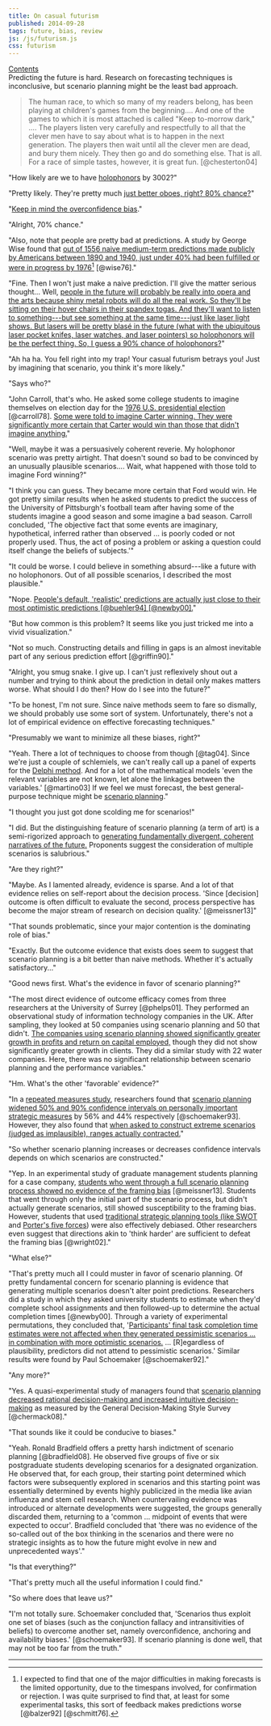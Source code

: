 ```yaml
---
title: On casual futurism
published: 2014-09-28
tags: future, bias, review
js: /js/futurism.js
css: futurism
---
```


<div id="graph-of-contents"><a href="#arg-map">Contents</a></div>

<div class="abstract">
Predicting the future is hard. Research on forecasting techniques is
inconclusive, but scenario planning might be the least bad approach.
</div>

<blockquote>
The human race, to which so many of my readers belong, has been playing at
children's games from the beginning.... And one of the games to which it is most
attached is called "Keep to-morrow dark," .... The players listen very carefully
and respectfully to all that the clever men have to say about what is to happen
in the next generation. The players then wait until all the clever men are dead,
and bury them nicely. They then go and do something else. That is all. For a
race of simple tastes, however, it is great fun. [@chesterton04]
</blockquote>

<div class="conversation">

"How likely are we to have [holophonors](https://theinfosphere.org/Holophonor)
by 3002?"

"Pretty likely. They're pretty much <a href="#arg-map" id="naive">just better
oboes, right? 80% chance?</a>"

"<a href="#arg-map" id="overconfident">Keep in mind the
[overconfidence bias](https://en.wikipedia.org/wiki/Overconfidence_effect).</a>"

"Alright, 70% chance."

"Also, note that people are pretty bad at predictions. A study by George Wise
found that <span class="noted"><a href="#arg-map" id="mediocre">out of
1556 naive medium-term predictions made publicly by Americans between 1890 and
1940, just under 40% had been fulfilled or were in progress by
1976</a></span>[^feedback] [@wise76]."

"Fine. Then I won't just make a naive prediction. I'll give the matter serious
thought... Well, <a href="#arg-map" id="single">people in the future will
probably be really into opera and the arts because shiny metal robots will do
all the real work. So they'll be sitting on their hover chairs in their spandex
togas. And they'll want to listen to something---but see something at the same
time---just like laser light shows. But lasers will be pretty blasé in the
future (what with the ubiquitous laser pocket knifes, laser watches, and laser
pointers) so holophonors will be the perfect thing. So, I guess a 90% chance of
holophonors?</a>"

"Ah ha ha. You fell right into my trap! Your casual futurism betrays you! Just
by imagining that scenario, you think it's more likely."

<!--more-->

"Says who?"

"John Carroll, that's who. He asked some college students to imagine themselves
on election day for the
[1976 U.S. presidential election](https://en.wikipedia.org/wiki/United_States_presidential_election,_1976)
[@carroll78]. <a href="#arg-map" id="moreLikely">Some were told to imagine
Carter winning. They were significantly more certain that Carter would win than
those that didn't imagine anything.</a>"

"Well, maybe it was a persuasively coherent reverie. My holophonor scenario was
pretty airtight. That doesn't sound so bad to be convinced by an unusually
plausible scenarios.... Wait, what happened with those told to imagine Ford
winning?"

"I think you can guess. They became more certain that Ford would win. He got
pretty similar results when he asked students to predict the success of the
University of Pittsburgh's football team after having some of the students
imagine a good season and some imagine a bad season. Carroll concluded, 'The
objective fact that some events are imaginary, hypothetical, inferred rather
than observed ... is poorly coded or not properly used. Thus, the act of posing
a problem or asking a question could itself change the beliefs of subjects.'"

"It could be worse. I could believe in something absurd---like a future with no
holophonors. Out of all possible scenarios, I described the most plausible."

"Nope. <a href="#arg-map" id="optimistic">People's default, 'realistic'
predictions are actually just close to their most optimistic predictions
[@buehler94] [@newby00].</a>"

"But how common is this problem? It seems like you just tricked me into a vivid
visualization."

"Not so much. Constructing details and filling in gaps is an almost inevitable
part of any serious prediction effort [@griffin90]."

"Alright, you smug snake. I give up. I can't just reflexively shout out a number
and trying to think about the prediction in detail only makes matters
worse. What should I do then? How do I see into the future?"

"To be honest, I'm not sure. Since naive methods seem to fare so dismally, we
should probably use some sort of system. Unfortunately, there's not a lot of
empirical evidence on effective forecasting techniques."

"Presumably we want to minimize all these biases, right?"

"Yeah. There a lot of techniques to choose from though [@tag04]. Since we're
just a couple of schlemiels, we can't really call up a panel of experts for the
[Delphi method](https://en.wikipedia.org/wiki/Delphi_method). And for a lot of
the mathematical models 'even the relevant variables are not known, let alone
the linkages between the variables.' [@martino03] If we feel we must forecast,
the best general-purpose technique might be
[scenario planning](https://en.wikipedia.org/wiki/Scenario_planning)."

"I thought you just got done scolding me for scenarios!"

"I did. But the distinguishing feature of scenario planning (a term of art) is a
semi-rigorized approach to <a href="#arg-map" id="multiple">generating
fundamentally divergent, coherent narratives of the future.</a> Proponents
suggest the consideration of multiple scenarios is salubrious."

"Are they right?"

"Maybe. As I lamented already, evidence is sparse. And a lot of that evidence
relies on self-report about the decision process. 'Since [decision] outcome is
often difficult to evaluate the second, process perspective has become the major
stream of research on decision quality.' [@meissner13]"

"That sounds problematic, since your major contention is the dominating role of
bias."

"Exactly. But the outcome evidence that exists does seem to suggest that
scenario planning is a bit better than naive methods. Whether it's actually
satisfactory..."

"Good news first. What's the evidence in favor of scenario planning?"

"The most direct evidence of outcome efficacy comes from three researchers at
the University of Surrey [@phelps01]. They performed an observational study of
information technology companies in the UK. After sampling, they looked at 50
companies using scenario planning and 50 that didn't. <a href="#arg-map"
id="outcomes">The companies using scenario planning showed significantly greater
growth in profits and return on capital employed,</a> though they did not show
significantly greater growth in clients. They did a similar study with 22 water
companies. Here, there was no significant relationship between scenario planning
and the performance variables."

"Hm. What's the other 'favorable' evidence?"

"In a
[repeated measures study](https://en.wikipedia.org/wiki/Repeated_measures_design),
researchers found that <a href="#arg-map" id="widened">scenario planning widened
50% and 90% confidence intervals on personally important strategic measures</a>
by 56% and 44% respectively [@schoemaker93]. However, they also found that <a
href="#arg-map" id="narrowed">when asked to construct extreme scenarios (judged
as implausible), ranges actually contracted.</a>"

"So whether scenario planning increases or decreases confidence intervals
depends on which scenarios are constructed."

"Yep. In an experimental study of graduate management students planning for a
case company, <a href="#arg-map" id="framing">students who went through a full
scenario planning process showed no evidence of the
[framing bias](https://en.wikipedia.org/wiki/Framing_effect_(psychology))</a>
[@meissner13]. Students that went through only the initial part of the scenario
process, but didn't actually generate scenarios, still showed susceptibility to
the framing bias. However, students that used <a href="#arg-map"
id="other">traditional strategic planning tools (like
[SWOT](https://en.wikipedia.org/wiki/SWOT_analysis) and
[Porter's five forces](https://en.wikipedia.org/wiki/Porter_five_forces_analysis))</a>
were also effectively debiased. Other researchers even suggest that directions
akin to 'think harder' are sufficient to defeat the framing bias [@wright02]."

"What else?"

"That's pretty much all I could muster in favor of scenario planning. Of pretty
fundamental concern for scenario planning is evidence that generating multiple
scenarios doesn't alter point predictions. Researchers did a study in which they
asked university students to estimate when they'd complete school assignments
and then followed-up to determine the actual completion times
[@newby00]. Through a variety of experimental permutations, they concluded that,
'<a href="#arg-map" id="pessimistic">Participants' final task completion time
estimates were not affected when they generated pessimistic scenarios ... in
combination with more optimistic scenarios.</a> ... [R]egardless of
plausibility, predictors did not attend to pessimistic scenarios.' Similar
results were found by Paul Schoemaker [@schoemaker92]."

"Any more?"

"Yes. A quasi-experimental study of managers found that <a href="#arg-map"
id="rational">scenario planning decreased rational decision-making and increased
intuitive decision-making</a> as measured by the General Decision-Making Style
Survey [@chermack08]."

"That sounds like it could be conducive to biases."

"Yeah. Ronald Bradfield offers a pretty harsh indictment of scenario planning
[@bradfield08]. He observed five groups of five or six postgraduate students
developing scenarios for a designated organization. He observed that, for each
group, their starting point determined which factors were subsequently explored
in scenarios and this starting point was essentially determined by events highly
publicized in the media like avian influenza and stem cell research. When
countervailing evidence was introduced or alternate developments were suggested,
the groups generally discarded them, returning to a 'common ... midpoint of
events that were expected to occur'. Bradfield concluded that 'there was no
evidence of the so-called out of the box thinking in the scenarios and there
were no strategic insights as to how the future might evolve in new and
unprecedented ways'."

"Is that everything?"

"That's pretty much all the useful information I could find."

"So where does that leave us?"

"I'm not totally sure. Schoemaker concluded that, 'Scenarios thus exploit one
set of biases (such as the conjunction fallacy and intransitivities of beliefs)
to overcome another set, namely overconfidence, anchoring and availability
biases.' [@schoemaker93]. If scenario planning is done well, that may not be too
far from the truth."

</div>

[^feedback]: I expected to find that one of the major difficulties in making
forecasts is the limited opportunity, due to the timespans involved, for
confirmation or rejection. I was quite surprised to find that, at least for some
experimental tasks, this sort of feedback makes predictions worse [@balzer92]
[@schmitt76].

<hr class="references">
